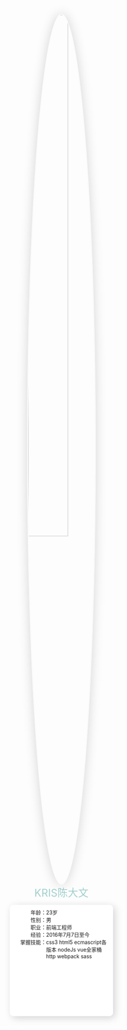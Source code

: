 <style>
  .index {
    width: 100%;
  }
  .i-profile {
    width: 100%;
  }
  .i-logo {
    width: 60%;
    display: block;
    margin: 0 auto;
    max-width: 180px !important;
    border: 3px solid rgba(250, 250, 250, 1);
    border-radius: 50%;
    box-shadow: 0px 0px 30px rgba(0, 0, 0, 0.17);
    -webkit-transform: rotateZ(0deg);
    transform: rotateZ(0deg);
    -webkit-transition: all 0.3s;
    transition: all 0.3s;
  }
  .i-logo:hover {
    -webkit-transform: rotateZ(-360deg);
    transform: rotateZ(-360deg);
  }
  .i-name {
    color: rgba(162, 208, 205, 1);
    font-size: 2em;
    width: 100%;
    text-align: center;
  }
  .i-info {
    margin: 0 auto;
    width: 280px;
    height: 300px;
    background: rgba(255, 255, 255, 1);
    border-radius: 10px;
    box-shadow: 5px 5px 20px rgba(0, 0, 0, 0.17);
  }
  .i-info > ul {
    width: calc(100% - 20px);
    padding: 10px;
  }
  .i-info > ul > li {
    list-style: none;
    padding-left: 0;
    width: 100%;
    position: relative;
  }
  .i-info > ul > li > span:nth-child(1) {
    display: inline-block;
    width: 34%;
    text-align: right;
  }
  .i-info > ul > li > span:nth-child(2) {
    position: absolute;
  }
</style>

<div class="index">
  <div class="i-profile">
    <img class="i-logo" src="/k-blog/img/logo.jpg" alt="">
    <div class="i-name">KRIS陈大文</div>
  </div>
  <div class="i-info">
    <ul>
      <li>
        <span>年龄：</span><span>23岁</span>
      </li>
      <li>
        <span>性别：</span><span>男</span>
      </li>
      <li>
        <span>职业：</span><span>前端工程师</span>
      </li>
      <li>
        <span>经验：</span><span>2016年7月7日至今</span>
      </li>
      <li>
        <span>掌握技能：</span><span>css3 html5 ecmascript各版本 nodeJs vue全家桶 http webpack sass</span>
      </li>
    </ul>
  </div>
</div>
